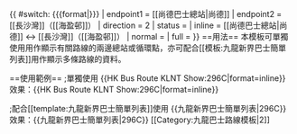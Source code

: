 {{ #switch: {{{format|}}}
  | endpoint1 = [[尚德巴士總站|尚德]]
  | endpoint2 = [[長沙灣]]（[[海盈邨]]）
  | direction = 2
  | status =
  | inline = [[尚德巴士總站|尚德]] ↔ [[長沙灣]]（[[海盈邨]]）
  | normal =
  | full =
}}<noinclude>
==用法==
本模板可單獨使用用作顯示有關路線的兩邊總站或循環點，亦可配合[[模板:九龍新界巴士簡單列表]]用作顯示多條路線的資料。

==使用範例==
;單獨使用
<nowiki>{{HK Bus Route KLNT Show:296C|format=inline}}</nowiki><br>
效果：{{HK Bus Route KLNT Show:296C|format=inline}}

;配合[[template:九龍新界巴士簡單列表]]使用
<nowiki>{{九龍新界巴士簡單列表|296C}}</nowiki>
效果：{{九龍新界巴士簡單列表|296C}}
[[Category:九龍巴士路線模板|2]]</noinclude>